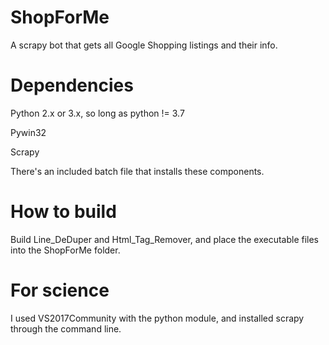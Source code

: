 # ShopForMe
A scrapy bot that gets all Google Shopping listings and their info.

# Dependencies
Python 2.x or 3.x, so long as python != 3.7

Pywin32

Scrapy

There's an included batch file that installs these components.

# How to build
Build Line_DeDuper and Html_Tag_Remover, and place the executable files into the ShopForMe folder.

# For science
I used VS2017Community with the python module, and installed scrapy through the command line.